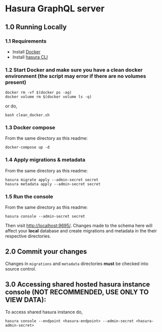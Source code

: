 # Hasura GraphQL server

## 1.0 Running Locally

### 1.1 Requirements

- Install [Docker](https://docs.docker.com/get-docker/)
- Install [hasura CLI](https://hasura.io/docs/1.0/graphql/core/hasura-cli/install-hasura-cli.html#install-hasura-cli)

### 1.2 Start Docker and make sure you have a clean docker environment (the script may error if there are no volumes present)

```
docker rm -vf $(docker ps -aq)
docker volume rm $(docker volume ls -q)
```

or do,

```
bash clean_docker.sh
```

### 1.3 Docker compose

From the same directory as this readme:

```
docker-compose up -d
```

### 1.4 Apply migrations & metadata

From the same directory as this readme:

```
hasura migrate apply --admin-secret secret
hasura metadata apply --admin-secret secret
```

### 1.5 Run the console

From the same directory as this readme:

```
hasura console --admin-secret secret
```

Then visit [http://localhost:9695/](http://localhost:9695/). Changes made to the schema here will affect your **local** database and create migrations and metadata in the their respective directories.

## 2.0 Commit your changes

Changes in `migrations` and `metadata` directories **must** be checked into source control.

## 3.0 Accessing shared hosted hasura instance console (NOT RECOMMENDED, USE ONLY TO VIEW DATA):

To access shared hasura instance do,

```
hasura console --endpoint <hasura-endpoint> --admin-secret <hasura-admin-secret>
```
